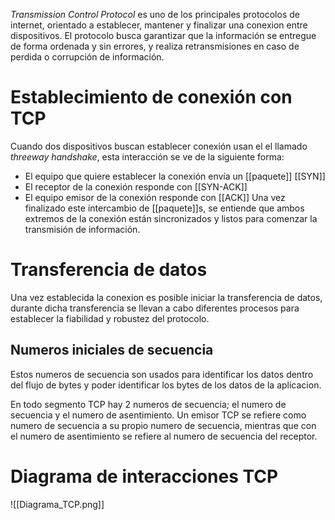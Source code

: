 _Transmission Control Protocol_ es uno de los principales protocolos de internet, orientado a establecer, mantener y finalizar una conexion entre dispositivos. El protocolo busca garantizar que la información se entregue de forma ordenada y sin errores, y realiza retransmisiones en caso de perdida o corrupción de información.

# Establecimiento de conexión con TCP
Cuando dos dispositivos buscan establecer conexión usan el el llamado _threeway handshake_, esta interacción se ve de la siguiente forma:
- El equipo que quiere establecer la conexión envía un [[paquete]] [[SYN]]
- El receptor de la conexión responde con [[SYN-ACK]]
- El equipo emisor de la conexión responde con [[ACK]]
Una vez finalizado este intercambio de [[paquete]]s, se entiende que ambos extremos de la conexión están sincronizados y listos para comenzar la transmisión de información.

# Transferencia de datos
Una vez establecida la conexion es posible iniciar la transferencia de datos, durante dicha transferencia se llevan a cabo diferentes procesos para establecer la fiabilidad y robustez del protocolo.

## Numeros iniciales de secuencia
Estos numeros de secuencia son usados para identificar los datos dentro del flujo de bytes y poder identificar los bytes de los datos de la aplicacion.

En todo segmento TCP hay 2 numeros de secuencia; el numero de secuencia y el numero de asentimiento. Un emisor TCP se refiere como numero de secuencia a su propio numero de secuencia, mientras que con el numero de asentimiento se refiere al numero de secuencia del receptor. 
# Diagrama de interacciones TCP
![[Diagrama_TCP.png]]